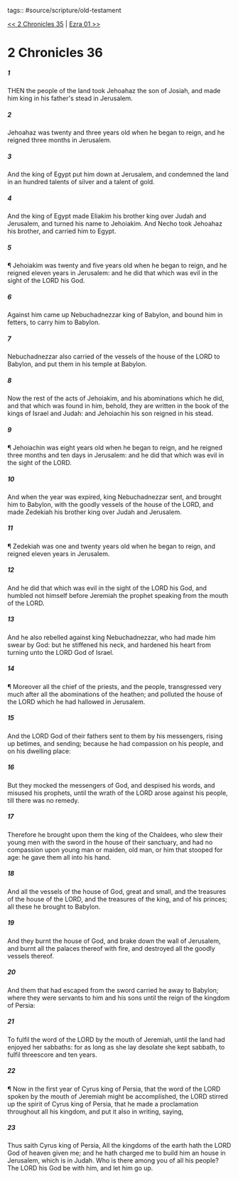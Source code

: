 tags:: #source/scripture/old-testament

[<< 2 Chronicles 35](/Old_Testament/14_2_Chronicles/2_Chronicles_35.md) | [Ezra 01 >>](/Old_Testament/15_Ezra/Ezra_01.md)

# 2 Chronicles 36

##### 1

THEN the people of the land took Jehoahaz the son of Josiah, and made him king in his father's stead in Jerusalem.

##### 2

Jehoahaz was twenty and three years old when he began to reign, and he reigned three months in Jerusalem.

##### 3

And the king of Egypt put him down at Jerusalem, and condemned the land in an hundred talents of silver and a talent of gold.

##### 4

And the king of Egypt made Eliakim his brother king over Judah and Jerusalem, and turned his name to Jehoiakim. And Necho took Jehoahaz his brother, and carried him to Egypt.

##### 5

¶ Jehoiakim was twenty and five years old when he began to reign, and he reigned eleven years in Jerusalem: and he did that which was evil in the sight of the LORD his God.

##### 6

Against him came up Nebuchadnezzar king of Babylon, and bound him in fetters, to carry him to Babylon.

##### 7

Nebuchadnezzar also carried of the vessels of the house of the LORD to Babylon, and put them in his temple at Babylon.

##### 8

Now the rest of the acts of Jehoiakim, and his abominations which he did, and that which was found in him, behold, they are written in the book of the kings of Israel and Judah: and Jehoiachin his son reigned in his stead.

##### 9

¶ Jehoiachin was eight years old when he began to reign, and he reigned three months and ten days in Jerusalem: and he did that which was evil in the sight of the LORD.

##### 10

And when the year was expired, king Nebuchadnezzar sent, and brought him to Babylon, with the goodly vessels of the house of the LORD, and made Zedekiah his brother king over Judah and Jerusalem.

##### 11

¶ Zedekiah was one and twenty years old when he began to reign, and reigned eleven years in Jerusalem.

##### 12

And he did that which was evil in the sight of the LORD his God, and humbled not himself before Jeremiah the prophet speaking from the mouth of the LORD.

##### 13

And he also rebelled against king Nebuchadnezzar, who had made him swear by God: but he stiffened his neck, and hardened his heart from turning unto the LORD God of Israel.

##### 14

¶ Moreover all the chief of the priests, and the people, transgressed very much after all the abominations of the heathen; and polluted the house of the LORD which he had hallowed in Jerusalem.

##### 15

And the LORD God of their fathers sent to them by his messengers, rising up betimes, and sending; because he had compassion on his people, and on his dwelling place:

##### 16

But they mocked the messengers of God, and despised his words, and misused his prophets, until the wrath of the LORD arose against his people, till there was no remedy.

##### 17

Therefore he brought upon them the king of the Chaldees, who slew their young men with the sword in the house of their sanctuary, and had no compassion upon young man or maiden, old man, or him that stooped for age: he gave them all into his hand.

##### 18

And all the vessels of the house of God, great and small, and the treasures of the house of the LORD, and the treasures of the king, and of his princes; all these he brought to Babylon.

##### 19

And they burnt the house of God, and brake down the wall of Jerusalem, and burnt all the palaces thereof with fire, and destroyed all the goodly vessels thereof.

##### 20

And them that had escaped from the sword carried he away to Babylon; where they were servants to him and his sons until the reign of the kingdom of Persia:

##### 21

To fulfil the word of the LORD by the mouth of Jeremiah, until the land had enjoyed her sabbaths: for as long as she lay desolate she kept sabbath, to fulfil threescore and ten years.

##### 22

¶ Now in the first year of Cyrus king of Persia, that the word of the LORD spoken by the mouth of Jeremiah might be accomplished, the LORD stirred up the spirit of Cyrus king of Persia, that he made a proclamation throughout all his kingdom, and put it also in writing, saying,

##### 23

Thus saith Cyrus king of Persia, All the kingdoms of the earth hath the LORD God of heaven given me; and he hath charged me to build him an house in Jerusalem, which is in Judah. Who is there among you of all his people? The LORD his God be with him, and let him go up.
